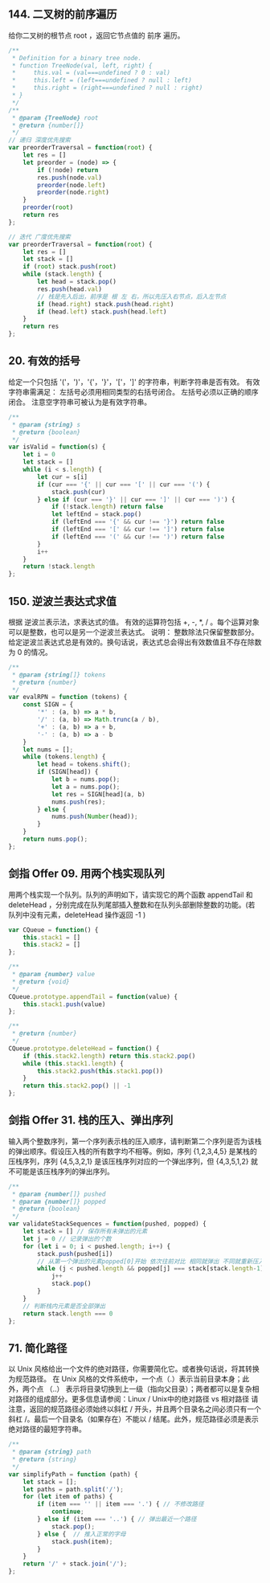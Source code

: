 ## 144. 二叉树的前序遍历
给你二叉树的根节点 root ，返回它节点值的 前序 遍历。

```js
/**
 * Definition for a binary tree node.
 * function TreeNode(val, left, right) {
 *     this.val = (val===undefined ? 0 : val)
 *     this.left = (left===undefined ? null : left)
 *     this.right = (right===undefined ? null : right)
 * }
 */
/**
 * @param {TreeNode} root
 * @return {number[]}
 */
// 递归 深度优先搜索
var preorderTraversal = function(root) {
    let res = []
    let preorder = (node) => {
        if (!node) return
        res.push(node.val)
        preorder(node.left)
        preorder(node.right)
    }
    preorder(root)
    return res
};

// 迭代 广度优先搜索
var preorderTraversal = function(root) {
    let res = []
    let stack = []
    if (root) stack.push(root)
    while (stack.length) {
        let head = stack.pop()
        res.push(head.val)
        // 栈是先入后出，前序是 根 左 右，所以先压入右节点，后入左节点
        if (head.right) stack.push(head.right)
        if (head.left) stack.push(head.left)
    }
    return res
};
```

## 20. 有效的括号
给定一个只包括 '('，')'，'{'，'}'，'['，']' 的字符串，判断字符串是否有效。
有效字符串需满足：
左括号必须用相同类型的右括号闭合。
左括号必须以正确的顺序闭合。
注意空字符串可被认为是有效字符串。

```js
/**
 * @param {string} s
 * @return {boolean}
 */
var isValid = function(s) {
    let i = 0
    let stack = []
    while (i < s.length) {
        let cur = s[i]
        if (cur === '{' || cur === '[' || cur === '(') {
            stack.push(cur)
        } else if (cur === '}' || cur === ']' || cur === ')') {
            if (!stack.length) return false
            let leftEnd = stack.pop()
            if (leftEnd === '{' && cur !== '}') return false
            if (leftEnd === '[' && cur !== ']') return false
            if (leftEnd === '(' && cur !== ')') return false
        }
        i++
    }
    return !stack.length
};
```
## 150. 逆波兰表达式求值
根据 逆波兰表示法，求表达式的值。
有效的运算符包括 +, -, *, / 。每个运算对象可以是整数，也可以是另一个逆波兰表达式。
说明：
整数除法只保留整数部分。
给定逆波兰表达式总是有效的。换句话说，表达式总会得出有效数值且不存在除数为 0 的情况。

```js
/**
 * @param {string[]} tokens
 * @return {number}
 */
var evalRPN = function (tokens) {
    const SIGN = {
        '*' : (a, b) => a * b,
        '/' : (a, b) => Math.trunc(a / b),
        '+' : (a, b) => a + b,
        '-' : (a, b) => a - b
    }
    let nums = [];
    while (tokens.length) {
        let head = tokens.shift();
        if (SIGN[head]) {
            let b = nums.pop();
            let a = nums.pop();
            let res = SIGN[head](a, b)
            nums.push(res);
        } else {
            nums.push(Number(head));
        }
    }
    return nums.pop();
};
```

## 剑指 Offer 09. 用两个栈实现队列
用两个栈实现一个队列。队列的声明如下，请实现它的两个函数 appendTail 和 deleteHead ，分别完成在队列尾部插入整数和在队列头部删除整数的功能。(若队列中没有元素，deleteHead 操作返回 -1 )

```js
var CQueue = function() {
    this.stack1 = []
    this.stack2 = []
};

/** 
 * @param {number} value
 * @return {void}
 */
CQueue.prototype.appendTail = function(value) {
    this.stack1.push(value)
};

/**
 * @return {number}
 */
CQueue.prototype.deleteHead = function() {
    if (this.stack2.length) return this.stack2.pop()
    while (this.stack1.length) {
        this.stack2.push(this.stack1.pop())
    }
    return this.stack2.pop() || -1
};
```

## 剑指 Offer 31. 栈的压入、弹出序列
输入两个整数序列，第一个序列表示栈的压入顺序，请判断第二个序列是否为该栈的弹出顺序。假设压入栈的所有数字均不相等。例如，序列 {1,2,3,4,5} 是某栈的压栈序列，序列 {4,5,3,2,1} 是该压栈序列对应的一个弹出序列，但 {4,3,5,1,2} 就不可能是该压栈序列的弹出序列。

```js
/**
 * @param {number[]} pushed
 * @param {number[]} popped
 * @return {boolean}
 */
var validateStackSequences = function(pushed, popped) {
    let stack = [] // 保存所有未弹出的元素
    let j = 0 // 记录弹出的个数
    for (let i = 0; i < pushed.length; i++) {
        stack.push(pushed[i])
        // 从第一个弹出的元素popped[0]开始 依次往前对比 相同就弹出 不同就重新压入 直到所有元素全部压入
        while (j < pushed.length && popped[j] === stack[stack.length-1]) {
            j++
            stack.pop()
        }
    }
    // 判断栈内元素是否全部弹出
    return stack.length === 0
};
```

## 71. 简化路径
以 Unix 风格给出一个文件的绝对路径，你需要简化它。或者换句话说，将其转换为规范路径。
在 Unix 风格的文件系统中，一个点（.）表示当前目录本身；此外，两个点 （..） 表示将目录切换到上一级（指向父目录）；两者都可以是复杂相对路径的组成部分。更多信息请参阅：Linux / Unix中的绝对路径 vs 相对路径
请注意，返回的规范路径必须始终以斜杠 / 开头，并且两个目录名之间必须只有一个斜杠 /。最后一个目录名（如果存在）不能以 / 结尾。此外，规范路径必须是表示绝对路径的最短字符串。

```js
/**
 * @param {string} path
 * @return {string}
 */
var simplifyPath = function (path) {
    let stack = [];
    let paths = path.split('/');
    for (let item of paths) {
        if (item === '' || item === '.') { // 不修改路径
            continue;
        } else if (item === '..') { // 弹出最近一个路径
            stack.pop();
        } else {  // 推入正常的字母
            stack.push(item);
        }
    }
    return '/' + stack.join('/');
};
```